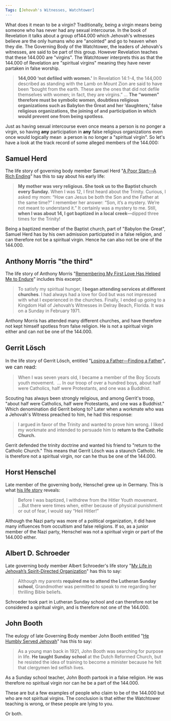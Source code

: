 ```yaml
---
Tags: [Jehovah's Witnesses, Watchtower]
---
```

What does it mean to be a virgin? Traditionally, being a virgin means being someone who has never had any sexual intercourse. In the book of Revelation it talks about a group of144.000 which Jehovah's witnesses believe are the only humans who are "anointed" and go to heaven when they die. The Governing Body of the Watchtower, the leaders of Jehovah's witnesses, are said to be part of this group. However Revelation teaches that these 144.000 are "virgins". The Watchtower interprets this as that the 144.000 of Revelation are "spiritual virgins" meaning they have never partaken in false worship.

> **144,000 ‘not defiled with women.’** In Revelation 14:1-4, the 144,000 described as standing with the Lamb on Mount Zion are said to have been “bought from the earth. These are the ones that did not defile themselves with women; in fact, they are virgins.” ... **The “women” therefore must be symbolic women, doubtless religious organizations such as Babylon the Great and her ‘daughters,’ false religious organizations, the joining of and participation in which would prevent one from being spotless**.

Just as having sexual intercourse even once means a person is no ponger a virgin, so having **any** participation in **any** false religious organizations even once would logically mean  a person is no longer a "spiritual virgin". So let's have a look at the track record of some alleged members of the 144.000:

## Samuel Herd

The life story of governing body member Samuel Herd "[A Poor Start—A Rich Ending](https://wol.jw.org/en/wol/d/r1/lp-e/2018401#h=9)" has this to say about his early life:

> **My mother was very religious. She took us to the Baptist church every Sunday.** When I was 12, I first heard about the Trinity. Curious, I asked my mom: “How can Jesus be both the Son and the Father at the same time?” I remember her answer: “Son, it’s a mystery. We’re not meant to understand it.” It certainly was a mystery to me. Still, **when I was about 14, I got baptized in a local creek**—dipped three times for the Trinity!

Being a baptized member of the Baptist church, part of "Babylon the Great", Samuel Herd has by his own admission participated in a false religion, and can therefore not be a spiritual virgin. Hence he can also not be one of the 144.000.

## Anthony Morris "the third"

The life story of Anthony Morris "[Remembering My First Love Has Helped Me to Endure](https://wol.jw.org/en/wol/d/r1/lp-e/2015361#h=12)" includes this excerpt:

> To satisfy my spiritual hunger, **I began attending services at different churches**. I had always had a love for God but was not impressed with what I experienced in the churches. Finally, I ended up going to a Kingdom Hall of Jehovah’s Witnesses in Delray Beach, Florida. It was on a Sunday in February 1971.

Anthony Morris has attended many different churches, and have therefore not kept himself spotless from false religion. He is not a spiritual virgin either and can not be one of the 144.000.

## Gerrit Lösch

In the life story of Gerrit Lösch, entitled "[Losing a Father​—Finding a Father](https://wol.jw.org/en/wol/d/r1/lp-e/2014525#h=11)"<span style="font-size: 16px;">, we can read:</span>

> When I was seven years old, I became a member of the Boy Scouts youth movement.  ... In our troop of over a hundred boys, about half were Catholics, half were Protestants, and one was a Buddhist.

Scouting has always been strongly religious, and among Gerrit's troop, "about half were Catholics, half were Protestants, and one was a Buddhist." Which denomination did Gerrit belong to? Later when a workmate who was a Jehovah's Witness preached to him, he had this response:

> I argued in favor of the Trinity and wanted to prove him wrong. I liked my workmate and intended to persuade him to **return to the Catholic Church.**

Gerrit defended the trinity doctrine and wanted his friend to "return to the Catholic Church." This means that Gerrit Lösch was a staunch Catholic. He is therefore not a spiritual virgin, nor can he thus be one of the 144.000.

## Horst Henschel

Late member of the governing body, Henschel grew up in Germany. This is what [his life story](https://wol.jw.org/en/wol/d/r1/lp-e/101998125) reveals:

> Before I was baptized, I withdrew from the Hitler Youth movement. ...But there were times when, either because of physical punishment or out of fear, I would say “Heil Hitler!”

Although the Nazi party was more of a political organization, it did have many influences from occultism and false religions. If so, as a junior member of the Nazi party, Henschel was not a spiritual virgin or part of the 144.000 either.

## Albert D. Schroeder

Late governing body member Albert Schroeder's life story "[My Life in Jehovah’s Spirit-Directed Organization](https://www.jw.org/finder?wtlocale=E&docid=1988164&srctype=wol&srcid=share&par=8)" has this to say:

> Although my parents **required me to attend the Lutheran Sunday school**, Grandmother was permitted to speak to me regarding her thrilling Bible beliefs.

Schroeder took part in Lutheran Sunday school and can therefore not be considered a spiritual virgin, and is therefore not one of the 144.000.

## John Booth

The eulogy of late Governing Body member John Booth entitled "[He Humbly Served Jehovah](https://wol.jw.org/en/wol/d/r1/lp-e/1996448#h=3)" has this to say:

> As a young man back in 1921, John Booth was searching for purpose in life. **He taught Sunday school** at the Dutch Reformed Church, but he resisted the idea of training to become a minister because he felt that clergymen led selfish lives.

As a Sunday school teacher, John Booth partook in a false religion. He was therefore no spiritual virgin nor can he be a part of the 144.000. 

These are but a few examples of people who claim to be of the 144.000 but who are not spiritual virgins. The conclusion is that either the Watchtower teaching is wrong, or these people are lying to you. 

Or both.
